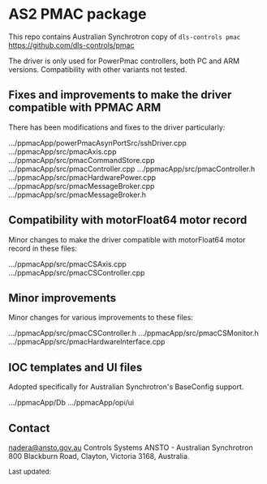 # AS2 PMAC package

This repo contains Australian Synchrotron copy of `dls-controls pmac` https://github.com/dls-controls/pmac 

The driver is only used for PowerPmac controllers, both PC and ARM versions. Compatibility with other variants not tested.

## Fixes and improvements to make the driver compatible with PPMAC ARM 

There has been modifications and fixes to the driver particularly:

.../ppmacApp/powerPmacAsynPortSrc/sshDriver.cpp
.../ppmacApp/src/pmacAxis.cpp
.../ppmacApp/src/pmacCommandStore.cpp
.../ppmacApp/src/pmacController.cpp
.../ppmacApp/src/pmacController.h
.../ppmacApp/src/pmacHardwarePower.cpp
.../ppmacApp/src/pmacMessageBroker.cpp
.../ppmacApp/src/pmacMessageBroker.h

## Compatibility with motorFloat64 motor record

Minor changes to make the driver compatible with motorFloat64 motor record in these files:

.../ppmacApp/src/pmacCSAxis.cpp
.../ppmacApp/src/pmacCSController.cpp

## Minor improvements

Minor changes for various improvements to these files:

.../ppmacApp/src/pmacCSController.h
.../ppmacApp/src/pmacCSMonitor.h
.../ppmacApp/src/pmacHardwareInterface.cpp

## IOC templates and UI files

Adopted specifically for Australian Synchrotron's BaseConfig support.

.../ppmacApp/Db
.../ppmacApp/opi/ui

## Contact
nadera@ansto.gov.au
Controls Systems
ANSTO - Australian Synchrotron
800 Blackburn Road, Clayton, Victoria 3168, Australia.



<font size="-1">Last updated: </font>
<br>